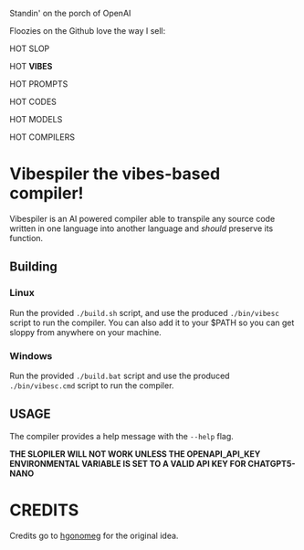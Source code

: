 Standin' on the porch of OpenAI

Floozies on the Github love the way I sell:

HOT SLOP

HOT __VIBES__

HOT PROMPTS

HOT CODES

HOT MODELS

HOT COMPILERS

# Vibespiler the vibes-based compiler!

Vibespiler is an AI powered compiler able to transpile any source code written in one language into another language
and *should* preserve its function.

## Building

### Linux

Run the provided `./build.sh` script, and use the produced `./bin/vibesc` script to run the compiler. You can also add it to your $PATH
so you can get sloppy from anywhere on your machine.

### Windows

Run the provided `./build.bat` script and use the produced `./bin/vibesc.cmd` script to run the compiler.

## USAGE

The compiler provides a help message with the `--help` flag.

**THE SLOPILER WILL NOT WORK UNLESS THE OPENAPI_API_KEY ENVIRONMENTAL VARIABLE IS SET TO A VALID API KEY FOR CHATGPT5-NANO**


# CREDITS

Credits go to [hgonomeg](https://github.com/hgonomeg) for the original idea.

